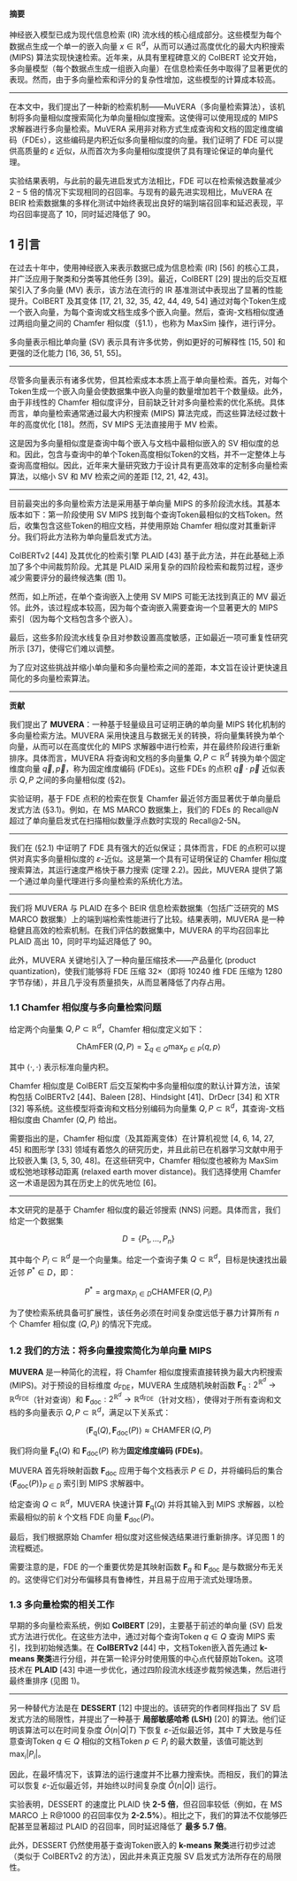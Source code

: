 #### 摘要

神经嵌入模型已成为现代信息检索 (IR) 流水线的核心组成部分。这些模型为每个数据点生成一个单一的嵌入向量 $x \in \mathbb{R}^{d}$，从而可以通过高度优化的最大内积搜索 (MIPS) 算法实现快速检索。近年来，从具有里程碑意义的 ColBERT 论文开始，多向量模型（每个数据点生成一组嵌入向量）在信息检索任务中取得了显著更优的表现。然而，由于多向量检索和评分的复杂性增加，这些模型的计算成本较高。

------

在本文中，我们提出了一种新的检索机制——MuVERA（多向量检索算法），该机制将多向量相似度搜索简化为单向量相似度搜索。这使得可以使用现成的 MIPS 求解器进行多向量检索。MuVERA 采用非对称方式生成查询和文档的固定维度编码（FDEs），这些编码是内积近似多向量相似度的向量。我们证明了 FDE 可以提供高质量的 $\varepsilon$ 近似，从而首次为多向量相似度提供了具有理论保证的单向量代理。

实验结果表明，与此前的最先进启发式方法相比，FDE 可以在检索候选数量减少 $2-5$ 倍的情况下实现相同的召回率。与现有的最先进实现相比，MuVERA 在 BEIR 检索数据集的多样化测试中始终表现出良好的端到端召回率和延迟表现，平均召回率提高了 $10 %$，同时延迟降低了 $90 %$。

## 1 引言

在过去十年中，使用神经嵌入来表示数据已成为信息检索 (IR) [56] 的核心工具，并广泛应用于聚类和分类等其他任务 [39]。最近，ColBERT [29] 提出的后交互框架引入了多向量 (MV) 表示，该方法在流行的 IR 基准测试中表现出了显著的性能提升。ColBERT 及其变体 [17, 21, 32, 35, 42, 44, 49, 54] 通过对每个Token生成一个嵌入向量，为每个查询或文档生成多个嵌入向量。然后，查询-文档相似度通过两组向量之间的 Chamfer 相似度（§1.1），也称为 MaxSim 操作，进行评分。

多向量表示相比单向量 (SV) 表示具有许多优势，例如更好的可解释性 [15, 50] 和更强的泛化能力 [16, 36, 51, 55]。

------

尽管多向量表示有诸多优势，但其检索成本本质上高于单向量检索。首先，对每个Token生成一个嵌入向量会使数据集中嵌入向量的数量增加若干个数量级。此外，由于非线性的 Chamfer 相似度评分，目前缺乏针对多向量检索的优化系统。具体而言，单向量检索通常通过最大内积搜索 (MIPS) 算法完成，而这些算法经过数十年的高度优化 [18]。然而，SV MIPS 无法直接用于 MV 检索。

这是因为多向量相似度是查询中每个嵌入与文档中最相似嵌入的 SV 相似度的总和。因此，包含与查询中的单个Token高度相似Token的文档，并不一定整体上与查询高度相似。因此，近年来大量研究致力于设计具有更高效率的定制多向量检索算法，以缩小 SV 和 MV 检索之间的差距 [12, 21, 42, 43]。

------

目前最突出的多向量检索方法是采用基于单向量 MIPS 的多阶段流水线。其基本版本如下：第一阶段使用 SV MIPS 找到每个查询Token最相似的文档Token。然后，收集包含这些Token的相应文档，并使用原始 Chamfer 相似度对其重新评分。我们将此方法称为单向量启发式方法。

ColBERTv2 [44] 及其优化的检索引擎 PLAID [43] 基于此方法，并在此基础上添加了多个中间裁剪阶段。尤其是 PLAID 采用复杂的四阶段检索和裁剪过程，逐步减少需要评分的最终候选集 (图 1)。

然而，如上所述，在单个查询嵌入上使用 SV MIPS 可能无法找到真正的 MV 最近邻。此外，该过程成本较高，因为每个查询嵌入需要查询一个显著更大的 MIPS 索引（因为每个文档包含多个嵌入）。

最后，这些多阶段流水线复杂且对参数设置高度敏感，正如最近一项可重复性研究所示 [37]，使得它们难以调整。

为了应对这些挑战并缩小单向量和多向量检索之间的差距，本文旨在设计更快速且简化的多向量检索算法。

---

**贡献**

我们提出了 **MUVERA**：一种基于轻量级且可证明正确的单向量 MIPS 转化机制的多向量检索方法。MUVERA 采用快速且与数据无关的转换，将向量集转换为单个向量，从而可以在高度优化的 MIPS 求解器中进行检索，并在最终阶段进行重新排序。具体而言，MUVERA 将查询和文档的多向量集 $Q, P \subset \mathbb{R}^{d}$ 转换为单个固定维度向量 $\vec{q}, \vec{p}$，称为固定维度编码 (FDEs)。这些 FDEs 的点积 $\vec{q} \cdot \vec{p}$ 近似表示 $Q, P$ 之间的多向量相似度 (§2)。

实验证明，基于 FDE 点积的检索在恢复 Chamfer 最近邻方面显著优于单向量启发式方法 (§3.1)。例如，在 MS MARCO 数据集上，我们的 FDEs 的 Recall@$N$ 超过了单向量启发式在扫描相似数量浮点数时实现的 Recall@2-5N。

------

我们在 (§2.1) 中证明了 FDE 具有强大的近似保证；具体而言，FDE 的点积可以提供对真实多向量相似度的 $\varepsilon$-近似。这是第一个具有可证明保证的 Chamfer 相似度搜索算法，其运行速度严格快于暴力搜索 (定理 2.2)。因此，MUVERA 提供了第一个通过单向量代理进行多向量检索的系统化方法。

------

我们将 MUVERA 与 PLAID 在多个 BEIR 信息检索数据集（包括广泛研究的 MS MARCO 数据集）上的端到端检索性能进行了比较。结果表明，MUVERA 是一种稳健且高效的检索机制。在我们评估的数据集中，MUVERA 的平均召回率比 PLAID 高出 $10 %$，同时平均延迟降低了 $90 %$。

此外，MUVERA 关键地引入了一种向量压缩技术——产品量化 (product quantization)，使我们能够将 FDE 压缩 $32 \times$（即将 10240 维 FDE 压缩为 1280 字节存储），并且几乎没有质量损失，从而显著降低了内存占用。

### 1.1 Chamfer 相似度与多向量检索问题  

给定两个向量集 $Q, P \subset \mathbb{R}^{d}$，Chamfer 相似度定义如下：  

$$
\operatorname{ChAmFER}(Q, P)=\sum_{q \in Q} \max _{p \in P}\langle q, p\rangle
$$

其中 $\langle\cdot, \cdot\rangle$ 表示标准向量内积。  

Chamfer 相似度是 ColBERT 后交互架构中多向量相似度的默认计算方法，该架构包括 ColBERTv2 [44]、Baleen [28]、Hindsight [41]、DrDecr [34] 和 XTR [32] 等系统。这些模型将查询和文档分别编码为向量集 $Q, P \subset \mathbb{R}^{d}$，其查询-文档相似度由 Chamfer $(Q, P)$ 给出。  

需要指出的是，Chamfer 相似度（及其距离变体）在计算机视觉 [4, 6, 14, 27, 45] 和图形学 [33] 领域有着悠久的研究历史，并且此前已在机器学习文献中用于比较嵌入集 [3, 5, 30, 48]。在这些研究中，Chamfer 相似度也被称为 MaxSim 或松弛地球移动距离 (relaxed earth mover distance)。我们选择使用 Chamfer 这一术语是因为其在历史上的优先地位 [6]。  

---

本文研究的是基于 Chamfer 相似度的最近邻搜索 (NNS) 问题。具体而言，我们给定一个数据集  

$$
D=\left\{P_{1}, \ldots, P_{n}\right\}
$$

其中每个 $P_{i} \subset \mathbb{R}^{d}$ 是一个向量集。给定一个查询子集 $Q \subset \mathbb{R}^{d}$，目标是快速找出最近邻 $P^{*} \in D$，即：  

$$
P^{*}=\arg \max _{P_{i} \in D} \operatorname{CHAMFER}\left(Q, P_{i}\right)
$$

为了使检索系统具备可扩展性，该任务必须在时间复杂度远低于暴力计算所有 $n$ 个 Chamfer 相似度 $\left(Q, P_{i}\right)$ 的情况下完成。  

### 1.2 我们的方法：将多向量搜索简化为单向量 MIPS  

**MUVERA** 是一种简化的流程，将 Chamfer 相似度搜索直接转换为最大内积搜索 (MIPS)。对于预设的目标维度 $d_{\text{FDE}}$，MUVERA 生成随机映射函数 $\mathbf{F}_{\mathrm{q}}: 2^{\mathbb{R}^{d}} \rightarrow \mathbb{R}^{d_{\mathrm{FDE}}}$（针对查询）和 $\mathbf{F}_{\text{doc}}: 2^{\mathbb{R}^{d}} \rightarrow \mathbb{R}^{d_{\mathrm{FDE}}}$（针对文档），使得对于所有查询和文档的多向量表示 $Q, P \subset \mathbb{R}^{d}$，满足以下关系式：  

$$
\left\langle\mathbf{F}_{\mathrm{q}}(Q), \mathbf{F}_{\mathrm{doc}}(P)\right\rangle \approx \operatorname{CHAMFER}(Q, P)
$$

我们将向量 $\mathbf{F}_{\mathrm{q}}(Q)$ 和 $\mathbf{F}_{\mathrm{doc}}(P)$ 称为**固定维度编码 (FDEs)**。  

MUVERA 首先将映射函数 $\mathbf{F}_{\text{doc}}$ 应用于每个文档表示 $P \in D$，并将编码后的集合 $\left\{\mathbf{F}_{\text{doc}}(P)\right\}_{P \in D}$ 索引到 MIPS 求解器中。  

给定查询 $Q \subset \mathbb{R}^{d}$，MUVERA 快速计算 $\mathbf{F}_{\mathrm{q}}(Q)$ 并将其输入到 MIPS 求解器，以检索最相似的前 $k$ 个文档 FDE 向量 $\mathbf{F}_{\text{doc}}(P)$。  

最后，我们根据原始 Chamfer 相似度对这些候选结果进行重新排序。详见图 1 的流程概述。  

需要注意的是，FDE 的一个重要优势是其映射函数 $\mathbf{F}_{q}$ 和 $\mathbf{F}_{\text{doc}}$ 是与数据分布无关的。这使得它们对分布偏移具有鲁棒性，并且易于应用于流式处理场景。  

### 1.3 多向量检索的相关工作  

早期的多向量检索系统，例如 **ColBERT** [29]，主要基于前述的单向量 (SV) 启发式方法进行优化。在这些方法中，通过对每个查询Token $q \in Q$ 查询 MIPS 索引，找到初始候选集。在 **ColBERTv2** [44] 中，文档Token嵌入首先通过 **k-means 聚类**进行分组，并在第一轮评分时使用簇的中心点代替原始Token。这项技术在 **PLAID** [43] 中进一步优化，通过四阶段流水线逐步裁剪候选集，然后进行最终重排序 (见图 1)。  

---

另一种替代方法是在 **DESSERT** [12] 中提出的。该研究的作者同样指出了 SV 启发式方法的局限性，并提出了一种基于 **局部敏感哈希 (LSH)** [20] 的算法。他们证明该算法可以在时间复杂度 $\tilde{O}(n|Q| T)$ 下恢复 $\varepsilon$-近似最近邻，其中 $T$ 大致是与任意查询Token $q \in Q$ 相似的文档Token $p \in P_{i}$ 的最大数量，该值可能达到 $\max _{i}\left|P_{i}\right|$。  

因此，在最坏情况下，该算法的运行速度并不比暴力搜索快。而相反，我们的算法可以恢复 $\varepsilon$-近似最近邻，并始终以时间复杂度 $\tilde{O}(n|Q|)$ 运行。  

实验表明，DESSERT 的速度比 PLAID 快 **2-5 倍**，但召回率较低（例如，在 MS MARCO 上 R@1000 的召回率仅为 **2-2.5%**）。相比之下，我们的算法不仅能够匹配甚至显著超过 PLAID 的召回率，同时延迟降低了 **最多 5.7 倍**。  

此外，DESSERT 仍然使用基于查询Token嵌入的 **k-means 聚类**进行初步过滤（类似于 ColBERTv2 的方法），因此并未真正克服 SV 启发式方法所存在的局限性。  